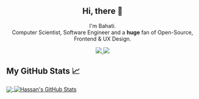 

<h2 align="center">Hi, there 👋</h2>

<p align="center">I'm Bahati.<br/> Computer Scientist, Software Engineer and a <b>huge</b> fan of Open-Source, Frontend & UX Design.</p>
</p>

<p align="center">
  <a href="https://twitter.com/HassanBahatiM">
   <img src="https://img.shields.io/badge/Twitter-blue?label=Twitter&logo=Twitter&style=for-the-badge" />
  </a>
  
  <a href="https://www.linkedin.com/in/hassanbahatimukisa/">
    <img src="https://img.shields.io/badge/LinkedIn-blue?label=LinkedIn&logo=LinkedIn&style=for-the-badge" />
  </a>

</p>

## My GitHub Stats &#x1f4c8;

<a href="https://github.com/HassanBahati/HassanBahati">
  <img align="center" src="https://github-readme-stats.vercel.app/api/top-langs/?username=HassanBahati&hide=java,html&title_color=ffffff&text_color=c9cacc&icon_color=2bbc8a&bg_color=1d1f21" />
</a>
<a href="https://github.com/HassanBahati">
  <img align="center" src="https://github-readme-stats.vercel.app/api?username=HassanBahati&show_icons=true&line_height=27&count_private=true&title_color=ffffff&text_color=c9cacc&icon_color=2bbc8a&bg_color=1d1f21" alt="Hassan's GitHub Stats" />
</a>
